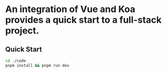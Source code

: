 # An integration of Vue and Koa provides a quick start to a full-stack project.

## Quick Start
```bash
cd ./code
pnpm install && pnpm run dev
```